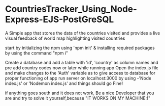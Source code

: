 # CountriesTracker_Using_Node-Express-EJS-PostGreSQL
A Simple app that stores the data of the countries visited and provides a live visual feedback of world map highlighting visited countries

start by initializing the npm using 'npm init' & installing required packages by using the command "npm i"

Create a database and add a table with 'id', 'country' as column names and pre add country codes now or later while running app
Open the index.js file and make changes to the 'Auth' variable as to give access to database for proper functioning of app
run server on localhost:3000 by using -'Node index.js' or 'Nodemon index.js' and things should go Fine!

if anything goes south and it does not work, Be a nice Developer
that you are and try to solve it yourself,because
"IT WORKS ON MY MACHINE:)"
